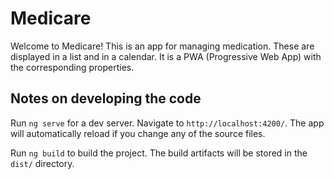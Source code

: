# Medicare

Welcome to Medicare! This is an app for managing medication. These are displayed in a list and in a calendar. It is a PWA (Progressive Web App) with the corresponding properties.


## Notes on developing the code

Run `ng serve` for a dev server. Navigate to `http://localhost:4200/`. The app will automatically reload if you change any of the source files.

Run `ng build` to build the project. The build artifacts will be stored in the `dist/` directory.
